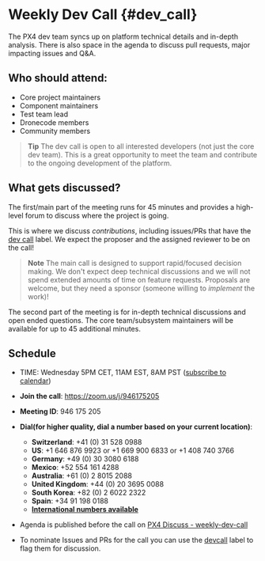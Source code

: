# Weekly Dev Call {#dev_call}

The PX4 dev team syncs up on platform technical details and in-depth analysis. 
There is also space in the agenda to discuss pull requests, major impacting issues and Q&A.

## Who should attend:

* Core project maintainers
* Component maintainers
* Test team lead
* Dronecode members
* Community members

> **Tip** The dev call is open to all interested developers (not just the core dev team). 
> This is a great opportunity to meet the team and contribute to the ongoing development of the platform.

## What gets discussed?

The first/main part of the meeting runs for 45 minutes and provides a high-level forum to discuss where the project is going. 

This is where we discuss *contributions*, including issues/PRs that have the [dev call](https://github.com/PX4/Firmware/labels/devcall5) label.
We expect the proposer and the assigned reviewer to be on the call!

> **Note** The main call is designed to support rapid/focused decision making.
  We don't expect deep technical discussions and we will not spend extended amounts of time on feature requests. 
  Proposals are welcome, but they need a sponsor (someone willing to *implement* the work)!

The second part of the meeting is for in-depth technical discussions and open ended questions.
The core team/subsystem maintainers will be available for up to 45 additional minutes. 


## Schedule
* TIME: Wednesday 5PM CET, 11AM EST, 8AM PST \([subscribe to calendar](https://www.dronecode.org/calendar/)\)
* **Join the call**: https://zoom.us/j/946175205 
* **Meeting ID**: 946 175 205
* **Dial(for higher quality, dial a number based on your current location)**:
  * **Switzerland**: +41 (0) 31 528 0988 
  * **US**: +1 646 876 9923  or +1 669 900 6833  or +1 408 740 3766 
  * **Germany**: +49 (0) 30 3080 6188 
  * **Mexico**: +52 554 161 4288 
  * **Australia**: +61 (0) 2 8015 2088 
  * **United Kingdom**: +44 (0) 20 3695 0088 
  * **South Korea**: +82 (0) 2 6022 2322 
  * **Spain**: +34 91 198 0188 
  * [**International numbers available**](https://zoom.us/zoomconference)

* Agenda is published before the call on [PX4 Discuss - weekly-dev-call](http://discuss.px4.io/c/weekly-dev-call)
* To nominate Issues and PRs for the call you can use the [devcall](https://github.com/PX4/Firmware/labels/devcall) label to flag them for discussion.


